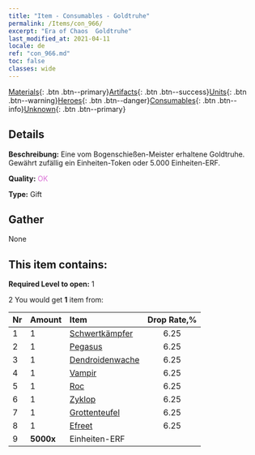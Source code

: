 ```yaml
---
title: "Item - Consumables - Goldtruhe"
permalink: /Items/con_966/
excerpt: "Era of Chaos  Goldtruhe"
last_modified_at: 2021-04-11
locale: de
ref: "con_966.md"
toc: false
classes: wide
---
```

 [Materials](/de/Items/){: .btn .btn--primary}[Artifacts](/de/Items/Artifacts/){: .btn .btn--success}[Units](/de/Items/Units/){: .btn .btn--warning}[Heroes](/de/Items/Heroes/){: .btn .btn--danger}[Consumables](/de/Items/Consumables/){: .btn .btn--info}[Unknown](/de/Items/Unknown/){: .btn .btn--primary}

## Details
 **Beschreibung:** Eine vom Bogenschießen-Meister erhaltene Goldtruhe. Gewährt zufällig ein Einheiten-Token oder 5.000 Einheiten-ERF.

 **Quality:** <span style="color: #DA70D6">OK</span>

 **Type:** Gift

## Gather

  None

## This item contains:

 **Required Level to open:** 1

 2 You would get **1** item  from:

  | Nr | Amount |     Item    | Drop Rate,% |
  |:---|:-------|:------------|:---------:|
  | 1 | 1 | [Schwertkämpfer](/de/Items/unt_193/) | 6.25 | 
  | 2 | 1 | [Pegasus](/de/Items/unt_202/) | 6.25 | 
  | 3 | 1 | [Dendroidenwache](/de/Items/unt_203/) | 6.25 | 
  | 4 | 1 | [Vampir](/de/Items/unt_211/) | 6.25 | 
  | 5 | 1 | [Roc](/de/Items/unt_221/) | 6.25 | 
  | 6 | 1 | [Zyklop](/de/Items/unt_222/) | 6.25 | 
  | 7 | 1 | [Grottenteufel](/de/Items/unt_230/) | 6.25 | 
  | 8 | 1 | [Efreet](/de/Items/unt_231/) | 6.25 | 
  | 9 |  **5000x** | Einheiten-ERF |  | 50.0 | 
